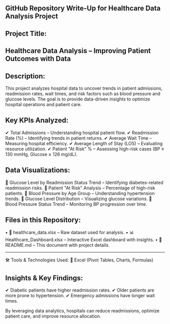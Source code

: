 ## GitHub Repository Write-Up for Healthcare Data Analysis Project

## Project Title:

## Healthcare Data Analysis – Improving Patient Outcomes with Data

## Description:
This project analyzes hospital data to uncover trends in patient admissions, readmission rates, wait times, 
and risk factors such as blood pressure and glucose levels. The goal is to provide data-driven insights to 
optimize hospital operations and patient care.

## Key KPIs Analyzed:
✔ Total Admissions – Understanding hospital patient flow.
✔ Readmission Rate (%) – Identifying trends in patient returns.
✔ Average Wait Time – Measuring hospital efficiency.
✔ Average Length of Stay (LOS) – Evaluating resource utilization.
✔ Patient "At Risk" % – Assessing high-risk cases (BP ≥ 130 mmHg, Glucose ≥ 126 mg/dL).

## Data Visualizations:
📌 Glucose Level by Readmission Status Trend – Identifying diabetes-related readmission risks.
📌 Patient "At Risk" Analysis – Percentage of high-risk patients.
📌 Blood Pressure by Age Group – Understanding hypertension trends.
📌 Glucose Level Distribution – Visualizing glucose variations.
📌 Blood Pressure Status Trend – Monitoring BP progression over time.

## Files in this Repository:
•	📄 healthcare_data.xlsx – Raw dataset used for analysis.
•	📊 Healthcare_Dashboard.xlsx – Interactive Excel dashboard with insights.
•	📘 README.md – This document with project details.
________________________________________
🛠️ Tools & Technologies Used:
🔹 Excel (Pivot Tables, Charts, Formulas)

## Insights & Key Findings:
✔ Diabetic patients have higher readmission rates.
✔ Older patients are more prone to hypertension.
✔ Emergency admissions have longer wait times.

By leveraging data analytics, hospitals can reduce readmissions, optimize patient care, and improve resource allocation.
